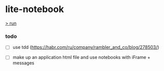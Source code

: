 # lite-notebook

[> run](https://devmule.github.io/lite-notebook/dist/)

### todo
- [ ] use tdd (https://habr.com/ru/company/rambler_and_co/blog/278503/)
- [ ] make up an application html file and use notebooks with iFrame + messages

